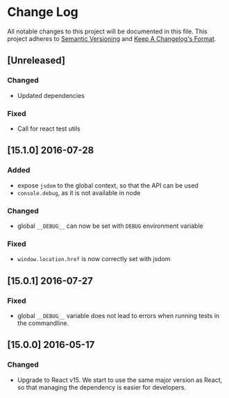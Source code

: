 # Change Log
All notable changes to this project will be documented in this file.
This project adheres to [Semantic Versioning](http://semver.org/) and [Keep A Changelog's Format](http://keepachangelog.com/).

## [Unreleased]
### Changed
- Updated dependencies
### Fixed
- Call for react test utils

## [15.1.0] 2016-07-28
### Added
- expose `jsdom` to the global context, so that the API can be used
- `console.debug`, as it is not available in node

### Changed
- global `__DEBUG__` can now be set with `DEBUG` environment variable

### Fixed
- `window.location.href` is now correctly set with jsdom

## [15.0.1] 2016-07-27
### Fixed
- global `__DEBUG__` variable does not lead to errors when running tests in the commandline.

## [15.0.0] 2016-05-17
### Changed
- Upgrade to React v15. We start to use the same major version as React, so that managing the dependency is easier for developers.
